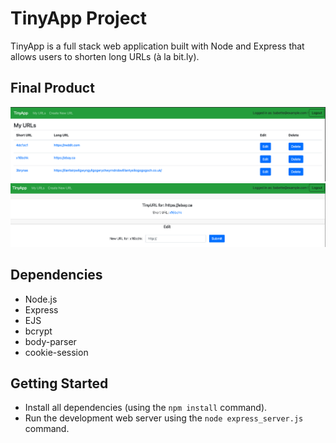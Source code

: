 # TinyApp Project

TinyApp is a full stack web application built with Node and Express that allows users to shorten long URLs (à la bit.ly).

## Final Product

![URLS list](https://github.com/mclmnop/tinyapp/blob/master/docs/showTiny.png?raw=true)
![Edit a URL](https://github.com/mclmnop/tinyapp/blob/master/docs/editTiny.png?raw=true)

## Dependencies

- Node.js
- Express
- EJS
- bcrypt
- body-parser
- cookie-session

## Getting Started

- Install all dependencies (using the `npm install` command).
- Run the development web server using the `node express_server.js` command.
